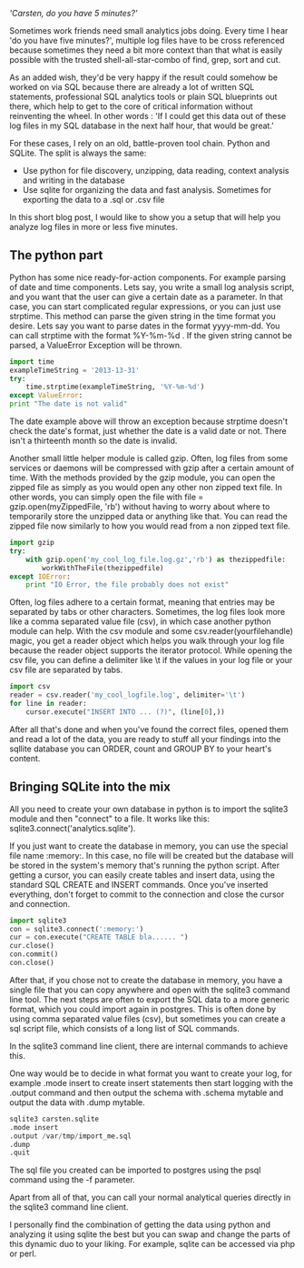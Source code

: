 <!--
.. title: Fast log file analytics with python and sqlite
.. slug: fast-log-file-analytics-with-python-and-sqlite
.. date: 2013-04-16 09:07:44
.. tags: Logistics
.. author: Carsten Pohl
.. image: log-file-analytics_teaser.png
-->

_'Carsten, do you have 5 minutes?'_

Sometimes work friends need small analytics jobs doing. Every time I hear 'do you have five
minutes?', multiple log files have to be cross referenced because sometimes
they need a bit more context than that what is easily possible with the
trusted shell-all-star-combo of find, grep, sort and cut.

As an added wish,
they'd be very happy if the result could somehow be worked on via SQL because
there are already a lot of written SQL statements, professional SQL analytics
tools or plain SQL blueprints out there, which help to get to the core of
critical information without reinventing the wheel. In other words : 'If I
could get this data out of these log files in my SQL database in the next half
hour, that would be great.'

<!-- TEASER_END -->

For these cases, I rely on an old, battle-proven tool chain. Python and
SQLite. The split is always the same:

  * Use python for file discovery, unzipping, data reading, context analysis and writing in the database
  * Use sqlite for organizing the data and fast analysis. Sometimes for exporting the data to a .sql or .csv file

In this short blog post, I would like to show you a setup that will help you
analyze log files in more or less five minutes.

## The python part
Python has some nice ready-for-action components. For example parsing of date and
time components. Lets say, you write a small log analysis script, and you want
that the user can give a certain date as a parameter. In that case, you can
start complicated regular expressions, or you can just use strptime. This
method can parse the given string in the time format you desire. Lets say you
want to parse dates in the format yyyy-mm-dd. You can call strptime with the
format %Y-%m-%d . If the given string cannot be parsed, a ValueError Exception
will be thrown.

```python
import time
exampleTimeString = '2013-13-31'
try:
    time.strptime(exampleTimeString, '%Y-%m-%d')
except ValueError:
print "The date is not valid"
```

The date example above will throw an exception
because strptime doesn't check the date's format, just whether the date is a
valid date or not. There isn't a thirteenth month so the date is invalid.

Another small little helper module is called gzip. Often, log files from some
services or daemons will be compressed with gzip after a certain amount of
time. With the methods provided by the gzip module, you can open the zipped
file as simply as you would open any other non zipped text file. In other
words, you can simply open the file with file = gzip.open(myZippedFile, 'rb')
without having to worry about where to temporarily store the unzipped data or
anything like that. You can read the zipped file now similarly to how you
would read from a non zipped text file.

```python
import gzip
try:
    with gzip.open('my_cool_log_file.log.gz','rb') as thezippedfile:
        workWithTheFile(thezippedfile)
except IOError:
    print "IO Error, the file probably does not exist"
```

Often, log files adhere to a certain
format, meaning that entries may be separated by tabs or other characters.
Sometimes, the log files look more like a comma separated value file (csv), in
which case another python module can help. With the csv module and some
csv.reader(yourfilehandle) magic, you get a reader object which helps you walk
through your log file because the reader object supports the iterator
protocol. While opening the csv file, you can define a delimiter like \t if
the values in your log file or your csv file are separated by tabs.

```python
import csv
reader = csv.reader('my_cool_logfile.log', delimiter='\t')
for line in reader:
    cursor.execute("INSERT INTO ... (?)", (line[0],))
```

After all that's done and when you've found the correct files, opened them and read
a lot of the data, you are ready to stuff all your findings into the sqllite
database you can ORDER, count and GROUP BY to your heart's content.

## Bringing SQLite into the mix
All you need to create your own database in
python is to import the sqlite3 module and then "connect" to a file. It works
like this: sqlite3.connect('analytics.sqlite').

If you just want to create the
database in memory, you can use the special file name :memory:. In this case,
no file will be created but the database will be stored in the system's memory
that's running the python script. After getting a cursor, you can easily
create tables and insert data, using the standard SQL CREATE and INSERT
commands. Once you've inserted everything, don't forget to commit to the
connection and close the cursor and connection.

```python
import sqlite3
con = sqlite3.connect(':memory:')
cur = con.execute("CREATE TABLE bla...... ")
cur.close()
con.commit()
con.close()
```

After that, if you chose not to
create the database in memory, you have a single file that you can copy
anywhere and open with the sqlite3 command line tool. The next steps are often
to export the SQL data to a more generic format, which you could import again
in postgres. This is often done by using comma separated value files (csv),
but sometimes you can create a sql script file, which consists of a long list
of SQL commands.

In the sqlite3 command line client, there are internal
commands to achieve this.

One way would be to decide in what format you want
to create your log, for example .mode insert to create insert statements then
start logging with the .output <filename> command and then output the schema
with .schema mytable and output the data with .dump mytable.

```python
sqlite3 carsten.sqlite
.mode insert
.output /var/tmp/import_me.sql
.dump
.quit
```

The sql file you created can be imported to postgres using the psql
command using the -f parameter.

Apart from all of that, you can call your
normal analytical queries directly in the sqlite3 command line client.

I personally find the combination of getting the data using python and analyzing
it using sqlite the best but you can swap and change the parts of this dynamic
duo to your liking. For example, sqlite can be accessed via php or perl.

